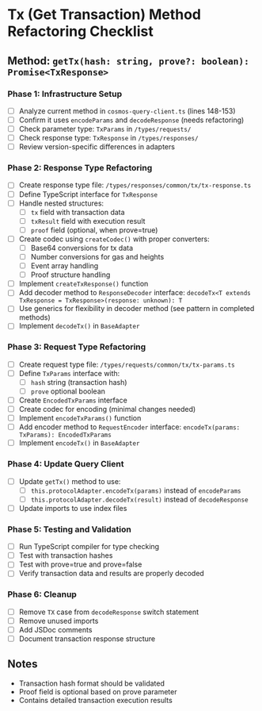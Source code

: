 # Tx (Get Transaction) Method Refactoring Checklist

## Method: `getTx(hash: string, prove?: boolean): Promise<TxResponse>`

### Phase 1: Infrastructure Setup
- [ ] Analyze current method in `cosmos-query-client.ts` (lines 148-153)
- [ ] Confirm it uses `encodeParams` and `decodeResponse` (needs refactoring)
- [ ] Check parameter type: `TxParams` in `/types/requests/`
- [ ] Check response type: `TxResponse` in `/types/responses/`
- [ ] Review version-specific differences in adapters

### Phase 2: Response Type Refactoring
- [ ] Create response type file: `/types/responses/common/tx/tx-response.ts`
- [ ] Define TypeScript interface for `TxResponse`
- [ ] Handle nested structures:
  - [ ] `tx` field with transaction data
  - [ ] `txResult` field with execution result
  - [ ] `proof` field (optional, when prove=true)
- [ ] Create codec using `createCodec()` with proper converters:
  - [ ] Base64 conversions for tx data
  - [ ] Number conversions for gas and heights
  - [ ] Event array handling
  - [ ] Proof structure handling
- [ ] Implement `createTxResponse()` function
- [ ] Add decoder method to `ResponseDecoder` interface: `decodeTx<T extends TxResponse = TxResponse>(response: unknown): T`
- [ ] Use generics for flexibility in decoder method (see pattern in completed methods)
- [ ] Implement `decodeTx()` in `BaseAdapter`

### Phase 3: Request Type Refactoring
- [ ] Create request type file: `/types/requests/common/tx/tx-params.ts`
- [ ] Define `TxParams` interface with:
  - [ ] `hash` string (transaction hash)
  - [ ] `prove` optional boolean
- [ ] Create `EncodedTxParams` interface
- [ ] Create codec for encoding (minimal changes needed)
- [ ] Implement `encodeTxParams()` function
- [ ] Add encoder method to `RequestEncoder` interface: `encodeTx(params: TxParams): EncodedTxParams`
- [ ] Implement `encodeTx()` in `BaseAdapter`

### Phase 4: Update Query Client
- [ ] Update `getTx()` method to use:
  - [ ] `this.protocolAdapter.encodeTx(params)` instead of `encodeParams`
  - [ ] `this.protocolAdapter.decodeTx(result)` instead of `decodeResponse`
- [ ] Update imports to use index files

### Phase 5: Testing and Validation
- [ ] Run TypeScript compiler for type checking
- [ ] Test with transaction hashes
- [ ] Test with prove=true and prove=false
- [ ] Verify transaction data and results are properly decoded

### Phase 6: Cleanup
- [ ] Remove `TX` case from `decodeResponse` switch statement
- [ ] Remove unused imports
- [ ] Add JSDoc comments
- [ ] Document transaction response structure

## Notes
- Transaction hash format should be validated
- Proof field is optional based on prove parameter
- Contains detailed transaction execution results